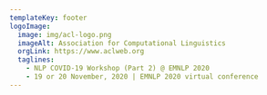 ```yaml
---
templateKey: footer
logoImage:
  image: img/acl-logo.png
  imageAlt: Association for Computational Linguistics
  orgLink: https://www.aclweb.org
  taglines:
    - NLP COVID-19 Workshop (Part 2) @ EMNLP 2020
    - 19 or 20 November, 2020 | EMNLP 2020 virtual conference
---
```


